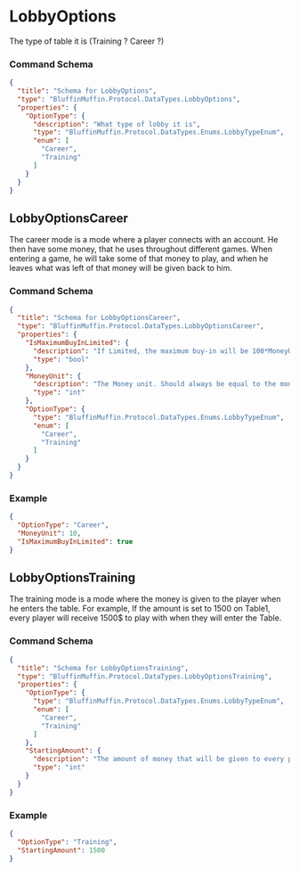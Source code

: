 # LobbyOptions

The type of table it is (Training ? Career ?)

### Command Schema

```json
{
  "title": "Schema for LobbyOptions",
  "type": "BluffinMuffin.Protocol.DataTypes.LobbyOptions",
  "properties": {
    "OptionType": {
      "description": "What type of lobby it is",
      "type": "BluffinMuffin.Protocol.DataTypes.Enums.LobbyTypeEnum",
      "enum": [
        "Career",
        "Training"
      ]
    }
  }
}
```

## LobbyOptionsCareer

The career mode is a mode where a player connects with an account. He then have some money, that he uses throughout different games. When entering a game, he will take some of that money to play, and when he leaves what was left of that money will be given back to him.

### Command Schema

```json
{
  "title": "Schema for LobbyOptionsCareer",
  "type": "BluffinMuffin.Protocol.DataTypes.LobbyOptionsCareer",
  "properties": {
    "IsMaximumBuyInLimited": {
      "description": "If Limited, the maximum buy-in will be 100*MoneyUnit. If not, a player can sit with all his money if he wants.",
      "type": "bool"
    },
    "MoneyUnit": {
      "description": "The Money unit. Should always be equal to the moneyUnit of the table.",
      "type": "int"
    },
    "OptionType": {
      "type": "BluffinMuffin.Protocol.DataTypes.Enums.LobbyTypeEnum",
      "enum": [
        "Career",
        "Training"
      ]
    }
  }
}
```

### Example

```json
{
  "OptionType": "Career",
  "MoneyUnit": 10,
  "IsMaximumBuyInLimited": true
}
```

## LobbyOptionsTraining

The training mode is a mode where the money is given to the player when he enters the table. For example, If the amount is set to 1500 on Table1, every player will receive 1500$ to play with when they will enter the Table.

### Command Schema

```json
{
  "title": "Schema for LobbyOptionsTraining",
  "type": "BluffinMuffin.Protocol.DataTypes.LobbyOptionsTraining",
  "properties": {
    "OptionType": {
      "type": "BluffinMuffin.Protocol.DataTypes.Enums.LobbyTypeEnum",
      "enum": [
        "Career",
        "Training"
      ]
    },
    "StartingAmount": {
      "description": "The amount of money that will be given to every player that sits in.",
      "type": "int"
    }
  }
}
```

### Example

```json
{
  "OptionType": "Training",
  "StartingAmount": 1500
}
```

